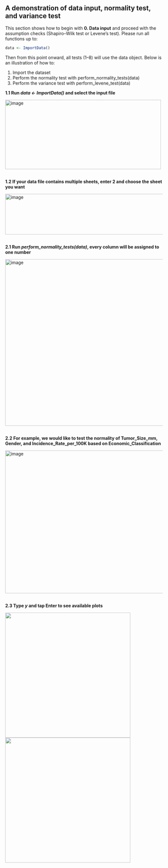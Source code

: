 ## A demonstration of data input, normality test, and variance test
This section shows how to begin with **0. Data input** and proceed with the assumption checks (Shapiro–Wilk test or Levene’s test).
Please run all functions up to: 

```r
data <- ImportData()
```

Then from this point onward, all tests (1–8) will use the data object.
Below is an illustration of how to:
1. Import the dataset
2. Perform the normality test with perform_normality_tests(data)
3. Perform the variance test with perform_levene_test(data)

**1.1 Run *data <- ImportData()* and select the input file**

<img width="498" height="222" alt="image" src="https://github.com/user-attachments/assets/c21aa442-f12f-44be-9733-3d5aeeca6243" />
<br><br>

**1.2 If your data file contains multiple sheets, enter 2 and choose the sheet you want**

<img width="755" height="130" alt="image" src="https://github.com/user-attachments/assets/92728110-91a3-4e30-8792-5d3e6dc0e430" />
<br><br>

**2.1 Run *perform_normality_tests(data)*, every column will be assigned to one number**

<img width="515" height="533" alt="image" src="https://github.com/user-attachments/assets/d991d496-be7e-475f-a36c-2f689c84e494" />
<br><br>

**2.2 For example, we would like to test the normality of Tumor_Size_mm, Gender, and Incidence_Rate_per_100K based on Economic_Classification**

<img width="554" height="457" alt="image" src="https://github.com/user-attachments/assets/00fc2eb1-d28f-45ed-a176-194435079aa3" />
<br><br>

**2.3 Type *y* and tap Enter to see available plots**

<p float="left">
<img src="https://github.com/user-attachments/assets/b40ae5ba-b549-4d8f-86c5-1676a47ca8b2" width="400"/>
<img src="https://github.com/user-attachments/assets/6456bc4c-6800-4637-b5db-7e12e911f51f" width="400"/>
</p>

